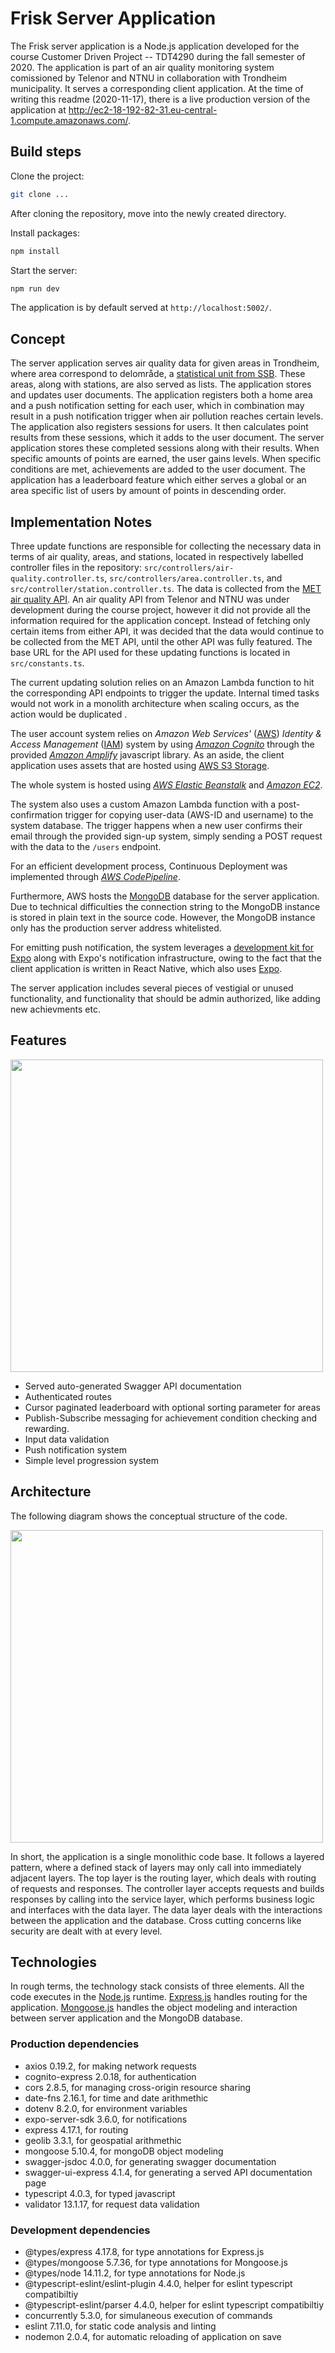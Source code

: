 # Frisk Server Application
The Frisk server application is a Node.js application developed for the course Customer Driven Project -- TDT4290 during the fall semester of 2020. The application is part of an air quality monitoring system comissioned by Telenor and NTNU in collaboration with Trondheim municipality. It serves a corresponding client application. At the time of writing this readme (2020-11-17), there is a live production version of the application at http://ec2-18-192-82-31.eu-central-1.compute.amazonaws.com/.

## Build steps
Clone the project:
``` bash
git clone ...
```

After cloning the repository, move into the newly created directory.

Install packages:
``` bash 
npm install 
```

Start the server:
``` bash 
npm run dev 
```

The application is by default served at ```http://localhost:5002/```. 

## Concept
The server application serves air quality data for given areas in Trondheim, where area correspond to delområde, a [statistical unit from SSB](https://www.ssb.no/a/metadata/definisjoner/variabler/main.html). These areas, along with stations, are also served as lists. The application stores and updates user documents. The application registers both a home area and a push notification setting for each user, which in combination may result in a push notification trigger when air pollution reaches certain levels. The application also registers sessions for users. It then calculates point results from these sessions, which it adds to the user document. The server application stores these completed sessions along with their results. When specific amounts of points are earned, the user gains levels. When specific conditions are met, achievements are added to the user document. The application has a leaderboard feature which either serves a global or an area specific list of users by amount of points in descending order.

## Implementation Notes
Three update functions are responsible for collecting the necessary data in terms of air quality, areas, and stations, located in respectively labelled controller files in the repository:  ``` src/controllers/air-quality.controller.ts ```,  ``` src/controllers/area.controller.ts ```, and  ``` src/controller/station.controller.ts ```. The data is collected from the [MET air quality API](https://api.met.no/weatherapi/airqualityforecast/0.1/documentation). An air quality API from Telenor and NTNU was under development during the course project, however it did not provide all the information required for the application concept. Instead of fetching only certain items from either API, it was decided that the data would continue to be collected from the MET API, until the other API was fully featured. The base URL for the API used for these updating functions is located in ``` src/constants.ts ```. 

The current updating solution relies on an Amazon Lambda function to hit the corresponding API endpoints to trigger the update. Internal timed tasks would not work in a monolith architecture when scaling occurs, as the action would be duplicated .

The user account system relies on _Amazon Web Services'_ ([AWS](https://aws.amazon.com/)) _Identity & Access Management_ ([IAM](https://aws.amazon.com/iam/)) system by using [_Amazon Cognito_](https://aws.amazon.com/cognito/) through the provided [_Amazon Amplify_](https://aws.amazon.com/amplify/) javascript library. As an aside, the client application uses assets that are hosted using [AWS S3 Storage](https://aws.amazon.com/s3/). 

The whole system is hosted using [_AWS Elastic Beanstalk_](https://aws.amazon.com/elasticbeanstalk/) and [_Amazon EC2_](https://aws.amazon.com/ec2/).

The system also uses a custom Amazon Lambda function with a post-confirmation trigger for copying user-data (AWS-ID and username) to the system database. The trigger happens when a new user confirms their email through the provided sign-up system, simply sending a POST request with the data to the ```/users``` endpoint. 

For an efficient development process, Continuous Deployment was implemented through [_AWS CodePipeline_](https://aws.amazon.com/codepipeline/).

Furthermore, AWS hosts the [MongoDB](https://www.mongodb.com/) database for the server application. Due to technical difficulties the connection string to the  MongoDB instance is stored in plain text in the source code. However, the MongoDB instance only has the production server address whitelisted.  

For emitting push notification, the system leverages a [development kit for Expo](https://github.com/expo/expo-server-sdk-node) along with Expo's notification infrastructure, owing to the fact that the client application is written in React Native, which also uses [Expo](https://docs.expo.io/).

The server application includes several pieces of vestigial or unused functionality, and functionality that should be admin authorized, like adding new achievments etc.

## Features

<img src="https://user-images.githubusercontent.com/47078189/99588697-482e9d80-29eb-11eb-806b-a7f48eaa8635.png" width="500">

- Served auto-generated Swagger API documentation
- Authenticated routes
- Cursor paginated leaderboard with optional sorting parameter for areas
- Publish-Subscribe messaging for achievement condition checking and rewarding. 
- Input data validation
- Push notification system
- Simple level progression system

## Architecture
The following diagram shows the conceptual structure of the code.

<img src="https://user-images.githubusercontent.com/47078189/99582175-0cdba100-29e2-11eb-92dd-5535a8cd52d3.png" width="500">

In short, the application is a single monolithic code base. It follows a layered pattern, where a defined stack of layers may only call into immediately adjacent layers. The top layer is the routing layer, which deals with routing of requests and responses. The controller layer accepts requests and builds responses by calling into the service layer, which performs business logic and interfaces with the data layer. The data layer deals with the interactions between the application and the database. Cross cutting concerns like security are dealt with at every level.


## Technologies
In rough terms, the technology stack consists of three elements. All the code executes in the [Node.js](https://nodejs.org/) runtime. [Express.js](https://expressjs.com/) handles routing for the application. [Mongoose.js](https://mongoosejs.com/) handles the object modeling and interaction between server application and the MongoDB database.


### Production dependencies
- axios 0.19.2, for making network requests
- cognito-express 2.0.18, for authentication
- cors 2.8.5, for managing cross-origin resource sharing
- date-fns 2.16.1, for time and date arithmethic
- dotenv 8.2.0, for environment variables
- expo-server-sdk 3.6.0, for notifications
- express 4.17.1, for routing
- geolib 3.3.1, for geospatial arithmethic
- mongoose 5.10.4, for mongoDB object modeling
- swagger-jsdoc 4.0.0, for generating swagger documentation
- swagger-ui-express 4.1.4, for generating a served API documentation page
- typescript 4.0.3, for typed javascript
- validator 13.1.17, for request data validation

### Development dependencies
- @types/express 4.17.8, for type annotations for Express.js
- @types/mongoose 5.7.36, for type annotations for Mongoose.js
- @types/node 14.11.2, for type annotations for Node.js
- @typescript-eslint/eslint-plugin 4.4.0, helper for eslint typescript compatibiltiy
- @typescript-eslint/parser 4.4.0, helper for eslint typescript compatibiltiy
- concurrently 5.3.0, for simulaneous execution of commands
- eslint 7.11.0, for static code analysis and linting
- nodemon 2.0.4, for automatic reloading of application on save
